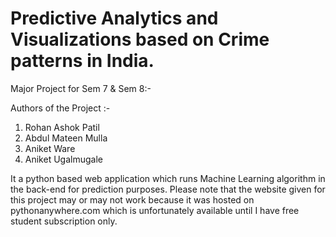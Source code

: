 # Predictive Analytics and Visualizations based on Crime patterns in India.
Major Project for Sem 7 & Sem 8:-

Authors of the Project :-
  1. Rohan Ashok Patil
  2. Abdul Mateen Mulla
  2. Aniket Ware
  4. Aniket Ugalmugale
  

It a python based web application which runs Machine Learning algorithm in the back-end for prediction purposes.
Please note that the website given for this project may or may not work because it was hosted on pythonanywhere.com which is unfortunately available until I have free student subscription only.

